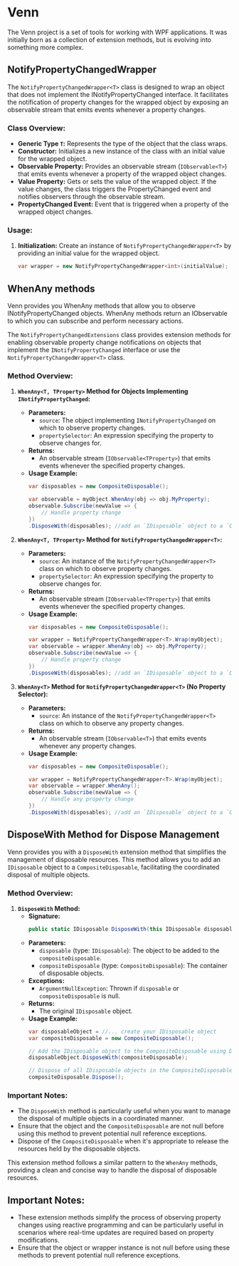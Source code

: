 # Venn

<!-- [![version](https://img.shields.io/badge/version-1.0.1-yellow.svg)](https://semver.org) -->

The Venn project is a set of tools for working with WPF applications. It was initially born as a collection of extension methods, but is evolving into something more complex.

## NotifyPropertyChangedWrapper
The `NotifyPropertyChangedWrapper<T>` class is designed to wrap an object that does not implement the INotifyPropertyChanged interface. It facilitates the notification of property changes for the wrapped object by exposing an observable stream that emits events whenever a property changes.

### Class Overview:
- **Generic Type `T`:** Represents the type of the object that the class wraps.
- **Constructor:** Initializes a new instance of the class with an initial value for the wrapped object.
- **Observable Property:** Provides an observable stream (`IObservable<T>`) that emits events whenever a property of the wrapped object changes.
- **Value Property:** Gets or sets the value of the wrapped object. If the value changes, the class triggers the PropertyChanged event and notifies observers through the observable stream.
- **PropertyChanged Event:** Event that is triggered when a property of the wrapped object changes.

### Usage:
1. **Initialization:** Create an instance of `NotifyPropertyChangedWrapper<T>` by providing an initial value for the wrapped object.
   ```csharp
   var wrapper = new NotifyPropertyChangedWrapper<int>(initialValue);

## WhenAny methods
Venn provides you WhenAny methods that allow you to observe INotifyPropertyChanged objects. WhenAny methods return an IObservable to which you can subscribe and perform necessary actions.

The `NotifyPropertyChangedExtensions` class provides extension methods for enabling observable property change notifications on objects that implement the `INotifyPropertyChanged` interface or use the `NotifyPropertyChangedWrapper<T>` class.

### Method Overview:

1. **`WhenAny<T, TProperty>` Method for Objects Implementing `INotifyPropertyChanged`:**
   - **Parameters:**
     - `source`: The object implementing `INotifyPropertyChanged` on which to observe property changes.
     - `propertySelector`: An expression specifying the property to observe changes for.
   - **Returns:**
     - An observable stream (`IObservable<TProperty>`) that emits events whenever the specified property changes.
   - **Usage Example:**
     ```csharp
     var disposables = new CompositeDisposable();
     
     var observable = myObject.WhenAny(obj => obj.MyProperty);
     observable.Subscribe(newValue => {
         // Handle property change
     })
     .DisposeWith(disposables); //add an `IDisposable` object to a `CompositeDisposable`
     ```

2. **`WhenAny<T, TProperty>` Method for `NotifyPropertyChangedWrapper<T>`:**
   - **Parameters:**
     - `source`: An instance of the `NotifyPropertyChangedWrapper<T>` class on which to observe property changes.
     - `propertySelector`: An expression specifying the property to observe changes for.
   - **Returns:**
     - An observable stream (`IObservable<TProperty>`) that emits events whenever the specified property changes.
   - **Usage Example:**
     ```csharp
     var disposables = new CompositeDisposable();
     
     var wrapper = NotifyPropertyChangedWrapper<T>.Wrap(myObject);
     var observable = wrapper.WhenAny(obj => obj.MyProperty);
     observable.Subscribe(newValue => {
         // Handle property change
     })
     .DisposeWith(disposables); //add an `IDisposable` object to a `CompositeDisposable`
     ```

3. **`WhenAny<T>` Method for `NotifyPropertyChangedWrapper<T>` (No Property Selector):**
   - **Parameters:**
     - `source`: An instance of the `NotifyPropertyChangedWrapper<T>` class on which to observe any property changes.
   - **Returns:**
     - An observable stream (`IObservable<T>`) that emits events whenever any property changes.
   - **Usage Example:**
     ```csharp
     var disposables = new CompositeDisposable();

     var wrapper = NotifyPropertyChangedWrapper<T>.Wrap(myObject);
     var observable = wrapper.WhenAny();
     observable.Subscribe(newValue => {
         // Handle any property change
     })
     .DisposeWith(disposables); //add an `IDisposable` object to a `CompositeDisposable`
     ```
## DisposeWith Method for Dispose Management

Venn provides you with a `DisposeWith` extension method that simplifies the management of disposable resources. This method allows you to add an `IDisposable` object to a `CompositeDisposable`, facilitating the coordinated disposal of multiple objects.

### Method Overview:

1. **`DisposeWith` Method:**
   - **Signature:**
     ```csharp
     public static IDisposable DisposeWith(this IDisposable disposable, CompositeDisposable compositeDisposable)
     ```
   - **Parameters:**
     - `disposable` (type: `IDisposable`): The object to be added to the `compositeDisposable`.
     - `compositeDisposable` (type: `CompositeDisposable`): The container of disposable objects.
   - **Exceptions:**
     - `ArgumentNullException`: Thrown if `disposable` or `compositeDisposable` is null.
   - **Returns:**
     - The original `IDisposable` object.
   - **Usage Example:**
     ```csharp
     var disposableObject = //... create your IDisposable object
     var compositeDisposable = new CompositeDisposable();

     // Add the IDisposable object to the CompositeDisposable using DisposeWith
     disposableObject.DisposeWith(compositeDisposable);

     // Dispose of all IDisposable objects in the CompositeDisposable when needed
     compositeDisposable.Dispose();
     ```

### Important Notes:
- The `DisposeWith` method is particularly useful when you want to manage the disposal of multiple objects in a coordinated manner.
- Ensure that the object and the `CompositeDisposable` are not null before using this method to prevent potential null reference exceptions.
- Dispose of the `CompositeDisposable` when it's appropriate to release the resources held by the disposable objects.

This extension method follows a similar pattern to the `WhenAny` methods, providing a clean and concise way to handle the disposal of disposable resources.


## Important Notes:
- These extension methods simplify the process of observing property changes using reactive programming and can be particularly useful in scenarios where real-time updates are required based on property modifications.
- Ensure that the object or wrapper instance is not null before using these methods to prevent potential null reference exceptions.

